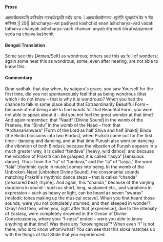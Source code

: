 #### Prose 

आश्चर्यवत्पश्यति कश्चिदेन
माश्चर्यवद्वदति तथैव चान्य: |
आश्चर्यवच्चैनमन्य: शृ्णोति
श्रुत्वाप्येनं वेद न चैव कश्चित् || 29||
āśhcharya-vat paśhyati kaśhchid enan
āśhcharya-vad vadati tathaiva chānyaḥ
āśhcharya-vach chainam anyaḥ śhṛiṇoti
śhrutvāpyenaṁ veda na chaiva kaśhchit

 #### Bengali Translation 

Some see this [Atman/Self] as wondrous; others see this as full of wonders; again some hear this as wondrous; some, even after hearing, are not able to know this.

 #### Commentary 

Dear sadhak, that day when, by satguru's grace, you saw Yourself for the first time, did you not spontaneously feel that as being wondrous (that which I do not know – that is why it is wondrous)? When you had the chance to talk in some place about that Extraordinarily Beautiful Form – because of not being able to find words for that Beautiful Form, you were not able to speak about it – did you not feel the great wonder at that time? And again remember: that “Naad” [Divine Sound] in the womb of the Pranava, the “Bindu” in the womb of the Naad – from that “Ardhanarishwara” [Form of the Lord as half Shiva and half Shakti] Bindu (the Bindu blossoms into two Bindus), when Prakriti came out for the first time – dancing and dancing, and at that time Purush also went on dancing (the vibration of both Bindus); because the vibration of Purush appears in a much greater way, it is called “tandava” [heavy, wild dance]; and because the vibration of Prakriti can be grasped, it is called “lasya” [sensuous dance]. Thus: from the “ta” of “tandava,” and the “la” of “lasya,” the word “tala” [rhythmic cycle in music] comes into being. In the womb of the Unbroken-Naad [unbroken Divine Sound], the consonantal sounds matching Prakriti's rhythmic dance steps – that is called “chanda” [measured beat; rhyme]. And again, this “chanda,” because of the varying durations in sound – such as short, long, sustained etc., and variations in expression – such as heavy or light, can be heard as seven “swaras” [melodic tones making up the musical octave]. When you first heard those sounds, were you not completely stunned, and then steeped in wonder? Okay! And then, when you, right after that [experience], due to the intensity of Ecstasy, were completely drowned in the Ocean of Divine Consciousness, where your “I-ness” ended – were you able to know anything at that time? Was there any “knowingness”? When even “I” is not there, who is to know whom/what? You can see that this sloka matches up with the things of that State that you experienced.